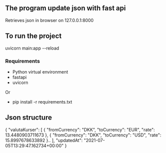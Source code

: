## The program update json with fast api

Retrieves json in browser on 127.0.0.1:8000

## To run the project

uvicorn main:app --reload  

### Requirements 

- Python virtual environment
- fastapi
- uvicorn

Or 
- pip install -r requirements.txt


## Json structure


 {
  "valutaKurser": [
    {
      "fromCurrency": "DKK",
      "toCurrency": "EUR",
      "rate": 13.4480903711673
    },
    {
      "fromCurrency": "DKK",
      "toCurrency": "USD",
      "rate": 15.8997678633892
    }..
  ],
  "updatedAt": "2021-07-05T13:29:47.162734+00:00"
}

